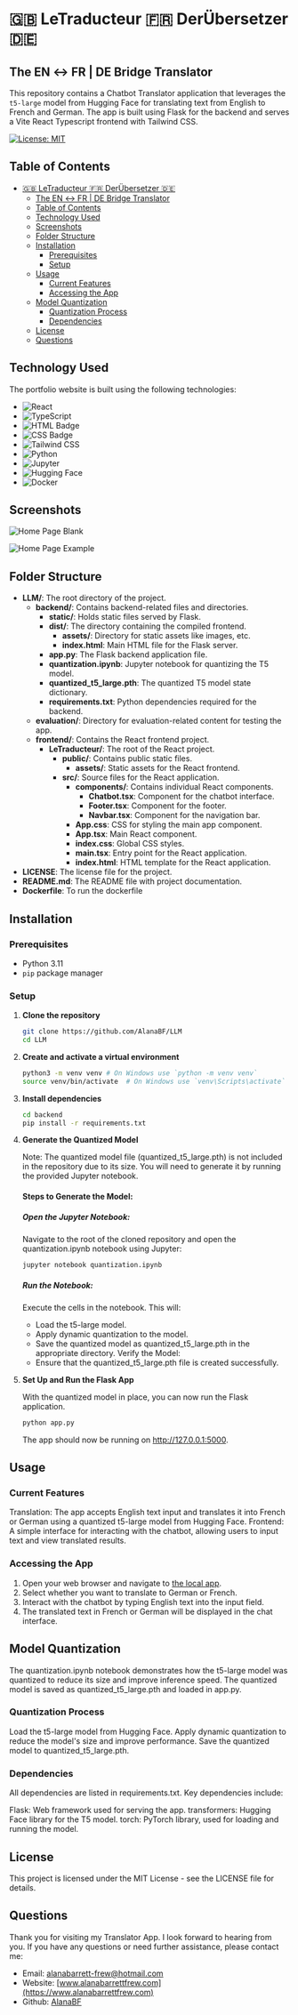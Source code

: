 # 🇬🇧 LeTraducteur 🇫🇷 DerÜbersetzer 🇩🇪

## The EN ↔ FR | DE Bridge Translator

This repository contains a Chatbot Translator application that leverages the `t5-large` model from Hugging Face for translating text from English to French and German. The app is built using Flask for the backend and serves a Vite React Typescript frontend with Tailwind CSS.

[![License: MIT](https://img.shields.io/badge/License-MIT-yellow.svg)](https://opensource.org/licenses/MIT)

## Table of Contents

- [🇬🇧 LeTraducteur 🇫🇷 DerÜbersetzer 🇩🇪](#-letraducteur--derübersetzer-)
  - [The EN ↔ FR | DE Bridge Translator](#the-en--fr--de-bridge-translator)
  - [Table of Contents](#table-of-contents)
  - [Technology Used](#technology-used)
  - [Screenshots](#screenshots)
  - [Folder Structure](#folder-structure)
  - [Installation](#installation)
    - [Prerequisites](#prerequisites)
    - [Setup](#setup)
  - [Usage](#usage)
    - [Current Features](#current-features)
    - [Accessing the App](#accessing-the-app)
  - [Model Quantization](#model-quantization)
    - [Quantization Process](#quantization-process)
    - [Dependencies](#dependencies)
  - [License](#license)
  - [Questions](#questions)

## Technology Used

The portfolio website is built using the following technologies:

- ![React](https://img.shields.io/badge/react-%2320232a.svg?style=for-the-badge&logo=react&logoColor=%2361DAFB)
- ![TypeScript](https://img.shields.io/badge/typescript-%23007ACC.svg?style=for-the-badge&logo=typescript&logoColor=white)
- ![HTML Badge](https://img.shields.io/badge/HTML5-E34F26?style=for-the-badge&logo=html5&logoColor=white)
- ![CSS Badge](https://img.shields.io/badge/CSS3-1572B6?style=for-the-badge&logo=css3&logoColor=white)
- ![Tailwind CSS](https://img.shields.io/badge/Tailwind_CSS-38B2AC?style=for-the-badge&logo=tailwind-css&logoColor=white)
- ![Python](https://img.shields.io/badge/python-%2314354C.svg?style=for-the-badge&logo=python&logoColor=white)
- ![Jupyter](https://img.shields.io/badge/Jupyter-F37626?style=for-the-badge&logo=jupyter&logoColor=white)
- ![Hugging Face](https://img.shields.io/badge/Hugging%20Face-FFC107?style=for-the-badge&logo=hugging-face&logoColor=black)
- ![Docker](https://img.shields.io/badge/docker-%230db7ed.svg?style=for-the-badge&logo=docker&logoColor=white)

## Screenshots

![Home Page Blank](/backend/static/dist/assets/Screenshot1.png)

![Home Page Example](/backend/static/dist/assets/Screenshot2.png)

## Folder Structure

- **LLM/**: The root directory of the project.
  - **backend/**: Contains backend-related files and directories.
    - **static/**: Holds static files served by Flask.
    - **dist/**: The directory containing the compiled frontend.
      - **assets/**: Directory for static assets like images, etc.
      - **index.html**: Main HTML file for the Flask server.
    - **app.py**: The Flask backend application file.
    - **quantization.ipynb**: Jupyter notebook for quantizing the T5 model.
    - **quantized_t5_large.pth**: The quantized T5 model state dictionary.
    - **requirements.txt**: Python dependencies required for the backend.
  - **evaluation/**: Directory for evaluation-related content for testing the app.
  - **frontend/**: Contains the React frontend project.
    - **LeTraducteur/**: The root of the React project.
      - **public/**: Contains public static files.
        - **assets/**: Static assets for the React frontend.
      - **src/**: Source files for the React application.
        - **components/**: Contains individual React components.
          - **Chatbot.tsx**: Component for the chatbot interface.
          - **Footer.tsx**: Component for the footer.
          - **Navbar.tsx**: Component for the navigation bar.
        - **App.css**: CSS for styling the main app component.
        - **App.tsx**: Main React component.
        - **index.css**: Global CSS styles.
        - **main.tsx**: Entry point for the React application.
        - **index.html**: HTML template for the React application.
- **LICENSE**: The license file for the project.
- **README.md**: The README file with project documentation.
- **Dockerfile**: To run the dockerfile

## Installation

### Prerequisites

- Python 3.11
- `pip` package manager

### Setup

1. **Clone the repository**

      ```sh
      git clone https://github.com/AlanaBF/LLM
      cd LLM
      ```

2. **Create and activate a virtual environment**

    ```sh
    python3 -m venv venv # On Windows use `python -m venv venv`
    source venv/bin/activate  # On Windows use `venv\Scripts\activate`
    ```

3. **Install dependencies**

    ```sh
    cd backend
    pip install -r requirements.txt
    ```

4. **Generate the Quantized Model**

    Note: The quantized model file (quantized_t5_large.pth) is not included in the repository due to its size. You will need to generate it by running the provided Jupyter notebook.

    #### Steps to Generate the Model:

    ##### Open the Jupyter Notebook:

    Navigate to the root of the cloned repository and open the quantization.ipynb notebook using Jupyter:

    ```sh
    jupyter notebook quantization.ipynb
    ```

    ##### Run the Notebook:

    Execute the cells in the notebook. This will:
    - Load the t5-large model.
    - Apply dynamic quantization to the model.
    - Save the quantized model as quantized_t5_large.pth in the appropriate directory.
    Verify the Model:
    - Ensure that the quantized_t5_large.pth file is created successfully.

5. **Set Up and Run the Flask App**

    With the quantized model in place, you can now run the Flask application.

    ```sh
    python app.py
    ```

    The app should now be running on http://127.0.0.1:5000.

## Usage

### Current Features

Translation: The app accepts English text input and translates it into French or German using a quantized t5-large model from Hugging Face.
Frontend: A simple interface for interacting with the chatbot, allowing users to input text and view translated results.

### Accessing the App

1. Open your web browser and navigate to [the local app](http://127.0.0.1:5000).
2. Select whether you want to translate to German or French.
3. Interact with the chatbot by typing English text into the input field.
4. The translated text in French or German will be displayed in the chat interface.

## Model Quantization

The quantization.ipynb notebook demonstrates how the t5-large model was quantized to reduce its size and improve inference speed. The quantized model is saved as quantized_t5_large.pth and loaded in app.py.

### Quantization Process

Load the t5-large model from Hugging Face.
Apply dynamic quantization to reduce the model's size and improve performance.
Save the quantized model to quantized_t5_large.pth.

### Dependencies

All dependencies are listed in requirements.txt. Key dependencies include:

Flask: Web framework used for serving the app.
transformers: Hugging Face library for the T5 model.
torch: PyTorch library, used for loading and running the model.

## License

This project is licensed under the MIT License - see the LICENSE file for details.

## Questions

Thank you for visiting my Translator App. I look forward to hearing from you. If you have any questions or need further assistance, please contact me:

- Email: [alanabarrett-frew@hotmail.com](mailto:alanabarrett-frew@hotmail.com)
- Website: [www.alanabarrettfrew.com](https://www.alanabarrettfrew.com)
- Github: [AlanaBF](https://github.com/AlanaBF)
